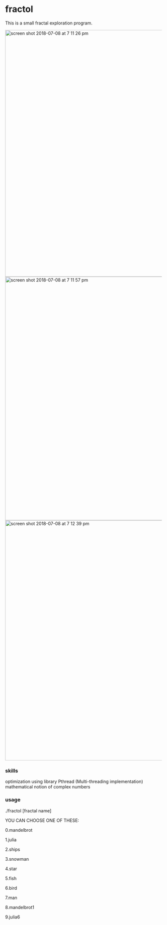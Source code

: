 # fractol
This is a small fractal exploration program.

<img width="792" alt="screen shot 2018-07-08 at 7 11 26 pm" src="https://user-images.githubusercontent.com/36333370/42421733-24c1d328-82e3-11e8-95f2-03556af93714.png">
<img width="782" alt="screen shot 2018-07-08 at 7 11 57 pm" src="https://user-images.githubusercontent.com/36333370/42421735-270e2bea-82e3-11e8-834d-42f8a5a2d9de.png">
<img width="771" alt="screen shot 2018-07-08 at 7 12 39 pm" src="https://user-images.githubusercontent.com/36333370/42421737-28bdf4a2-82e3-11e8-8b56-fc0fbd227ace.png">

### skills ###
optimization using library Pthread (Multi-threading implementation)
mathematical notion of complex numbers

### usage ###
./fractol [fractal name]

YOU CAN CHOOSE ONE OF THESE:

0.mandelbrot

1.julia

2.ships

3.snowman

4.star

5.fish

6.bird

7.man

8.mandelbrot1

9.julia6

